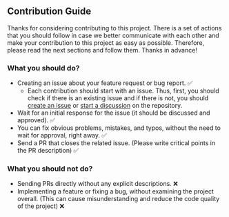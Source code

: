 ## Contribution Guide

Thanks for considering contributing to this project. There is a set of actions that you should follow in case we better communicate with each other and make your contribution to this project as easy as possible. Therefore, please read the next sections and follow them. Thanks in advance!

### What you should do? 

* Creating an issue about your feature request or bug report. ✅
  * Each contribution should start with an issue. Thus, first, you should check if there is an existing issue and if there is not, you should [create an issue](https://github.com/EngincanV/jonturk-cli/issues/new) or [start a discussion](https://github.com/EngincanV/jonturk-cli/discussions) on the repository.
* Wait for an initial response for the issue (it should be discussed and approved). ✅
* You can fix obvious problems, mistakes, and typos, without the need to wait for approval, right away. ✅
* Send a PR that closes the related issue. (Please write critical points in the PR description) ✅

### What you should not do?

* Sending PRs directly without any explicit descriptions. ❌
* Implementing a feature or fixing a bug, without examining the project overall. (This can cause misunderstanding and reduce the code quality of the project) ❌